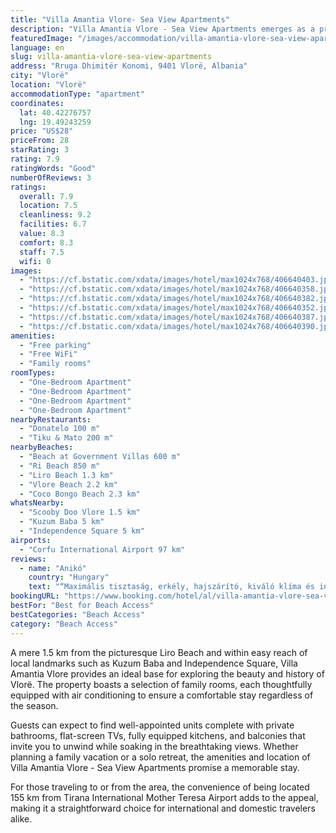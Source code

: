 ```yaml
---
title: "Villa Amantia Vlore- Sea View Apartments"
description: "Villa Amantia Vlore - Sea View Apartments emerges as a prime choice for travelers seeking a serene getaway in Vlorë, perfectly positioned just a stone's throw away from both Ri Beach and the Beach at Government Villas."
featuredImage: "/images/accommodation/villa-amantia-vlore-sea-view-apartments-406640403.jpg"
language: en
slug: villa-amantia-vlore-sea-view-apartments
address: "Rruga Dhimitër Konomi, 9401 Vlorë, Albania"
city: "Vlorë"
location: "Vlorë"
accommodationType: "apartment"
coordinates:
  lat: 40.42276757
  lng: 19.49243259
price: "US$28"
priceFrom: 28
starRating: 3
rating: 7.9
ratingWords: "Good"
numberOfReviews: 3
ratings:
  overall: 7.9
  location: 7.5
  cleanliness: 9.2
  facilities: 6.7
  value: 8.3
  comfort: 8.3
  staff: 7.5
  wifi: 0
images:
  - "https://cf.bstatic.com/xdata/images/hotel/max1024x768/406640403.jpg?k=ecad946523f9d9ca0518cc180773286630b2016cb6974acbd009b89ed7ee5669&o=&hp=1"
  - "https://cf.bstatic.com/xdata/images/hotel/max1024x768/406640358.jpg?k=49c5e57cd1b3e4084c550c4cae108504cc73c5da17b34afe112cc6b223c188ac&o=&hp=1"
  - "https://cf.bstatic.com/xdata/images/hotel/max1024x768/406640382.jpg?k=8ee9f40643b0265c5e2305479c4124cb23834833fc0aa29c9c8f52931a969d1f&o=&hp=1"
  - "https://cf.bstatic.com/xdata/images/hotel/max1024x768/406640352.jpg?k=bdc84a7bc75f00db4f4eeeafffa0fbcfe0eeddea9a88d0e6aec8dc85e3ef9671&o=&hp=1"
  - "https://cf.bstatic.com/xdata/images/hotel/max1024x768/406640387.jpg?k=62e492bcda8568ad7543f7d84692cc5d03b0a79eb98b81083abeb7ede937edb0&o=&hp=1"
  - "https://cf.bstatic.com/xdata/images/hotel/max1024x768/406640390.jpg?k=e370f71eff4df4ebfa26c99fa91b54c4c7fcaeee52b3f05f14c202378aa765f2&o=&hp=1"
amenities:
  - "Free parking"
  - "Free WiFi"
  - "Family rooms"
roomTypes:
  - "One-Bedroom Apartment"
  - "One-Bedroom Apartment"
  - "One-Bedroom Apartment"
  - "One-Bedroom Apartment"
nearbyRestaurants:
  - "Donatelo 100 m"
  - "Tiku & Mato 200 m"
nearbyBeaches:
  - "Beach at Government Villas 600 m"
  - "Ri Beach 850 m"
  - "Liro Beach 1.3 km"
  - "Vlore Beach 2.2 km"
  - "Coco Bongo Beach 2.3 km"
whatsNearby:
  - "Scooby Doo Vlore 1.5 km"
  - "Kuzum Baba 5 km"
  - "Independence Square 5 km"
airports:
  - "Corfu International Airport 97 km"
reviews:
  - name: "Anikó"
    country: "Hungary"
    text: "“Maximális tisztaság, erkély, hajszárító, kiváló klíma és internet, kényelmes dupla ágy, rugalmasság és készségesség a szállásadó részéről. A strand vize tiszta.”"
bookingURL: "https://www.booking.com/hotel/al/villa-amantia-vlore-sea-view-apartments-vlore.en-gb.html?aid=8035640"
bestFor: "Best for Beach Access"
bestCategories: "Beach Access"
category: "Beach Access"
---
```


A mere 1.5 km from the picturesque Liro Beach and within easy reach of local landmarks such as Kuzum Baba and Independence Square, Villa Amantia Vlore provides an ideal base for exploring the beauty and history of Vlorë. The property boasts a selection of family rooms, each thoughtfully equipped with air conditioning to ensure a comfortable stay regardless of the season.

Guests can expect to find well-appointed units complete with private bathrooms, flat-screen TVs, fully equipped kitchens, and balconies that invite you to unwind while soaking in the breathtaking views. Whether planning a family vacation or a solo retreat, the amenities and location of Villa Amantia Vlore - Sea View Apartments promise a memorable stay.

For those traveling to or from the area, the convenience of being located 155 km from Tirana International Mother Teresa Airport adds to the appeal, making it a straightforward choice for international and domestic travelers alike.